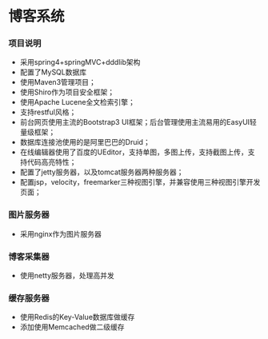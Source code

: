 # 博客系统
### 项目说明
* 采用spring4+springMVC+dddlib架构
* 配置了MySQL数据库
* 使用Maven3管理项目；
* 使用Shiro作为项目安全框架；
* 使用Apache Lucene全文检索引擎；
* 支持restful风格；
* 前台网页使用主流的Bootstrap3 UI框架；后台管理使用主流易用的EasyUI轻量级框架；
* 数据库连接池使用的是阿里巴巴的Druid；
* 在线编辑器使用了百度的UEditor，支持单图，多图上传，支持截图上传，支持代码高亮特性；
* 配置了jetty服务器，以及tomcat服务器两种服务器；
* 配置jsp，velocity，freemarker三种视图引擎，并兼容使用三种视图引擎开发页面；

### 图片服务器
* 采用nginx作为图片服务器

### 博客采集器
* 使用netty服务器，处理高并发

###	缓存服务器
* 使用Redis的Key-Value数据库做缓存
* 添加使用Memcached做二级缓存

